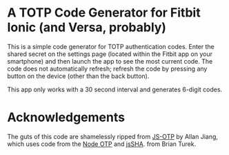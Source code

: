 # A TOTP Code Generator for Fitbit Ionic (and Versa, probably)
This is a simple code generator for TOTP authentication codes. Enter the
shared secret on the settings page (located within the Fitbit app on your
smartphone) and then launch the app to see the most current code. The code
does not automatically refresh; refresh the
code by pressing any button on the device (other than the back button).

This app only works with a 30 second interval and generates 6-digit
codes.

# Acknowledgements

The guts of this code are shamelessly ripped from
[JS-OTP](https://github.com/jiangts/JS-OTP)
by Allan Jiang, which uses code from the
[Node OTP](https://github.com/guyht/notp/) and
[jsSHA](https://github.com/caligatio/jsSHA/).
from Brian Turek.
